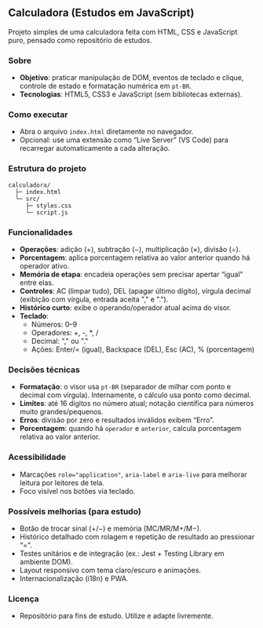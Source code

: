 ## Calculadora (Estudos em JavaScript)

Projeto simples de uma calculadora feita com HTML, CSS e JavaScript puro, pensado como repositório de estudos.

### Sobre
- **Objetivo**: praticar manipulação de DOM, eventos de teclado e clique, controle de estado e formatação numérica em `pt-BR`.
- **Tecnologias**: HTML5, CSS3 e JavaScript (sem bibliotecas externas).

### Como executar
- Abra o arquivo `index.html` diretamente no navegador.
- Opcional: use uma extensão como “Live Server” (VS Code) para recarregar automaticamente a cada alteração.

### Estrutura do projeto
```text
calculadora/
  ├─ index.html
  └─ src/
     ├─ styles.css
     └─ script.js
```

### Funcionalidades
- **Operações**: adição (+), subtração (−), multiplicação (×), divisão (÷).
- **Porcentagem**: aplica porcentagem relativa ao valor anterior quando há operador ativo.
- **Memória de etapa**: encadeia operações sem precisar apertar “igual” entre elas.
- **Controles**: AC (limpar tudo), DEL (apagar último dígito), vírgula decimal (exibição com vírgula, entrada aceita "," e ".").
- **Histórico curto**: exibe o operando/operador atual acima do visor.
- **Teclado**:
  - Números: 0–9
  - Operadores: +, -, *, /
  - Decimal: "," ou "."
  - Ações: Enter/= (igual), Backspace (DEL), Esc (AC), % (porcentagem)

### Decisões técnicas
- **Formatação**: o visor usa `pt-BR` (separador de milhar com ponto e decimal com vírgula). Internamente, o cálculo usa ponto como decimal.
- **Limites**: até 16 dígitos no número atual; notação científica para números muito grandes/pequenos.
- **Erros**: divisão por zero e resultados inválidos exibem “Erro”.
- **Porcentagem**: quando há `operador` e `anterior`, calcula porcentagem relativa ao valor anterior.

### Acessibilidade
- Marcações `role="application"`, `aria-label` e `aria-live` para melhorar leitura por leitores de tela.
- Foco visível nos botões via teclado.

### Possíveis melhorias (para estudo)
- Botão de trocar sinal (+/−) e memória (MC/MR/M+/M−).
- Histórico detalhado com rolagem e repetição de resultado ao pressionar “=”.
- Testes unitários e de integração (ex.: Jest + Testing Library em ambiente DOM).
- Layout responsivo com tema claro/escuro e animações.
- Internacionalização (i18n) e PWA.

### Licença
- Repositório para fins de estudo. Utilize e adapte livremente.


